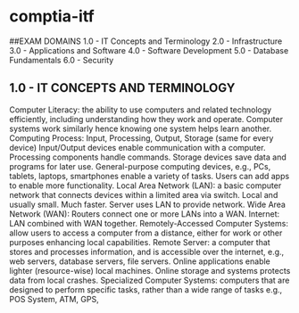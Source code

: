 # comptia-itf

##EXAM DOMAINS
1.0 - IT Concepts and Terminology
2.0 - Infrastructure
3.0 - Applications and Software
4.0 - Software Development
5.0 - Database Fundamentals
6.0 - Security

## 1.0 - IT CONCEPTS AND TERMINOLOGY
Computer Literacy: the ability to use computers and related technology efficiently, including understanding how they work and operate.
Computer systems work similarly hence knowing one system helps learn another.
Computing Process: Input, Processing, Output, Storage (same for every device)
Input/Output devices enable communication with a computer.
Processing components handle commands.
Storage devices save data and programs for later use.
General-purpose computing devices, e.g., PCs, tablets, laptops, smartphones enable a variety of tasks.
Users can add apps to enable more functionality.
Local Area Network (LAN): a basic computer network that connects devices within a limited area via switch. Local and usually small. Much faster. Server uses LAN to provide network.
Wide Area Network (WAN): Routers connect one or more LANs into a WAN.
Internet: LAN combined with WAN together.
Remotely-Accessed Computer Systems: allow users to access a computer from a distance, either for work or other purposes enhancing local capabilities.
Remote Server: a computer that stores and processes information, and is accessible over the internet, e.g., web servers, database servers, file servers.
Online applications enable lighter (resource-wise) local machines.
Online storage and systems protects data from local crashes.
Specialized Computer Systems: computers that are designed to perform specific tasks, rather than a wide range of tasks e.g., POS System, ATM, GPS, 
